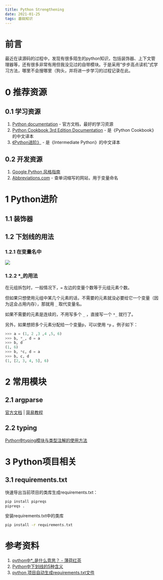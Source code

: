 ```yaml
---
title: Python Strengthening
date: 2021-01-25
tags: 基础知识
---
```

# 前言
最近在读源码的过程中，发现有很多陌生的python知识，包括装饰器、上下文管理器等，还有很多非常有用但我没见过的自带模块。于是采用“步步高点读机”式学习方法，哪里不会搜哪里（狗头，并将进一步学习的过程记录在此。

# 0 推荐资源
## 0.1 学习资源
1. [Python documentation](https://docs.python.org/3/) - 官方文档，最好的学习资源
2. [Python Cookbook 3rd Edition Documentation](https://python3-cookbook.readthedocs.io/zh_CN/latest/index.html) - 是《Python Cookbook》的中文译本
3. [《Python进阶》](https://eastlakeside.gitbook.io/interpy-zh/) - 是《Intermediate Python》的中文译本

## 0.2 开发资源
1. [Google Python 风格指南](https://zh-google-styleguide.readthedocs.io/en/latest/google-python-styleguide/contents/)
2. [Abbreviations.com](https://www.abbreviations.com/https://www.abbreviations.com/) - 查单词缩写的网站，用于变量命名


# 1 Python进阶
## 1.1 装饰器

## 1.2 下划线的用法
### 1.2.1 在变量名中
![](https://pic3.zhimg.com/v2-cbc5c6037101c7d33cf0acd9f00a8cfa_r.jpg)

### 1.2.2 *_的用法
在元组拆包时，一般情况下，```=``` 左边的变量个数等于元组元素个数。

但如果只想使用元组中某几个元素的话，不需要的元素就没必要给它一个变量（因为这会占用内存），那就用 ```_``` 取代变量名。

如果不需要的元素是连续的，不用写多个 ```_``` ，直接写一个 ```*_``` 就行了。

另外，如果想把多个元素分配给一个变量p，可以使用 ```*p``` 。例子如下：  
```python
>>> a = (1, 2 ,3 ,4 ,5, 6)
>>> b, *_, d = a
>>> b, d
(1, 6)
>>> b, *c, d = a
>>> b, c, d
(1, [2, 3, 4, 5], 6)
```

# 2 常用模块
## 2.1 argparse
[官方文档](https://docs.python.org/zh-cn/3.7/library/argparse.html#module-argparse) | [简易教程](https://docs.python.org/zh-cn/3.7/howto/argparse.html)

## 2.2 typing
[Python中typing模块与类型注解的使用方法](https://www.jb51.net/article/166907.htm)

# 3 Python项目相关
## 3.1 requirements.txt
快速导出当前项目的类库生成requirements.txt：
```bash
pip install pipreqs
pipreqs .
```
安装requirements.txt中的类库
```bash
pip install -r requirements.txt
```

# 参考资料
1. [python中*_是什么意思？ - 薄荷红茶
](https://www.zhihu.com/question/374007342)
2. [Python中下划线的5种含义](https://zhuanlan.zhihu.com/p/36173202)
3. [python 项目自动生成requirements.txt文件](https://blog.csdn.net/Irving_zhang/article/details/79087569)